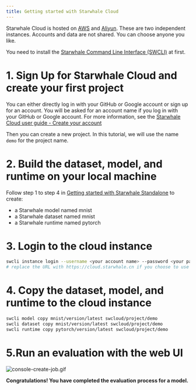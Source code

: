 ```yaml
---
title: Getting started with Starwhale Cloud
---
```


Starwhale Cloud is hosted on [AWS](https://cloud.starwhale.ai) and [Aliyun](https://cloud.starwhale.cn). These are two independent instances. Accounts and data are not shared. You can choose anyone you like.

You need to install the [Starwhale Command Line Interface (SWCLI)](../guides/swcli/index) at first.

# 1. Sign Up for Starwhale Cloud and create your first project

You can either directly log in with your GitHub or Google account or sign up for an account. You will be asked for an account name if you log in with your GitHub or Google account. For more information, see the [Starwhale Cloud user guide - Create your account](../guides/starwhale-server)

Then you can create a new project. In this tutorial, we will use the name `demo` for the project name.

# 2. Build the dataset, model, and runtime on your local machine

Follow step 1 to step 4 in [Getting started with Starwhale Standalone](standalone) to create:
- a Starwhale model named mnist
- a Starwhale dataset named mnist
- a Starwhale runtime named pytorch

# 3. Login to the cloud instance

```bash
swcli instance login --username <your account name> --password <your password> --alias swcloud https://cloud.starwhale.ai
# replace the URL with https://cloud.starwhale.cn if you choose to use Starwhale Cloud CN
```

# 4. Copy the dataset, model, and runtime to the cloud instance

```bash
swcli model copy mnist/version/latest swcloud/project/demo
swcli dataset copy mnist/version/latest swcloud/project/demo
swcli runtime copy pytorch/version/latest swcloud/project/demo
```

# 5.Run an evaluation with the web UI

![console-create-job.gif](../img/console-create-job.gif)

**Congratulations! You have completed the evaluation process for a model.**
